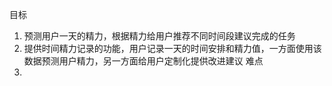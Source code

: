 目标
1. 预测用户一天的精力，根据精力给用户推荐不同时间段建议完成的任务
2. 提供时间精力记录的功能，用户记录一天的时间安排和精力值，一方面使用该数据预测用户精力，另一方面给用户定制化提供改进建议
难点
1. 